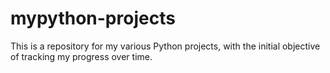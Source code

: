 # mypython-projects

This is a repository for my various Python projects, with the initial objective of tracking my progress over time.
